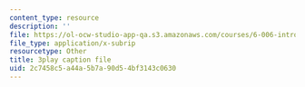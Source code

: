 ```yaml
---
content_type: resource
description: ''
file: https://ol-ocw-studio-app-qa.s3.amazonaws.com/courses/6-006-introduction-to-algorithms-fall-2011/2c7458c5a44a5b7a90d54bf3143c0630_Kg4bqzAqRBM.vtt
file_type: application/x-subrip
resourcetype: Other
title: 3play caption file
uid: 2c7458c5-a44a-5b7a-90d5-4bf3143c0630
---
```

